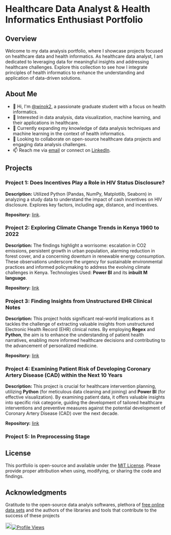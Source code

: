 # Healthcare Data Analyst & Health Informatics Enthusiast Portfolio

## Overview

Welcome to my data analysis portfolio, where I showcase projects focused on healthcare data and health informatics. As healthcare data analyst, I am dedicated to leveraging data for meaningful insights and addressing healthcare challenges. Explore this collection to see how I integrate principles of health informatics to enhance the understanding and application of data-driven solutions.

## About Me

- 👋 Hi, I'm [@winok2](https://github.com/winok2), a passionate graduate student with a focus on health informatics.
- 👀 Interested in data analysis, data visualization, machine learning, and their applications in healthcare.
- 🌱 Currently expanding my knowledge of data analysis techniques and machine learning in the context of health informatics.
- 💞️ Looking to collaborate on open-source healthcare data projects and engaging data analysis challenges.
- 📫 Reach me via [email](kowino34@yahoo.com) or connect on [LinkedIn](https://www.linkedin.com/in/kennedy-ojowi).

## Projects

### Project 1: Does Incentives Play a Role in HIV Status Disclosure?

**Description:** 
Utilized Python (Pandas, NumPy, Matplotlib, Seaborn) in analyzing a study data to understand the impact of cash incentives on HIV disclosure. Explores key factors, including age, distance, and incentives.

**Repository:** [link](https://github.com/winok2/HIV-status-disclosure-analysis-and-prediction).

### Project 2: Exploring Climate Change Trends in Kenya 1960 to 2022

**Description:** 
The findings highlight a worrisome: escalation in CO2 emissions, persistent growth in urban population, alarming reduction in forest cover, and a concerning downturn in renewable energy consumption.
These observations underscore the urgency for sustainable environmental practices and informed policymaking to address the evolving climate challenges in Kenya. Technologies Used: **Power BI** and its **inbuilt M language**.

**Repository:** [link](https://github.com/winok2/Factors-contributing-to-Climate-Change-in-Kenya)

### Project 3: Finding Insights from Unstructured EHR Clinical Notes

**Description:**
This project holds significant real-world implications as it tackles the challenge of extracting valuable insights from unstructured Electronic Health Record (EHR) clinical notes. By employing **Regex** and **Python**, the aim is to enhance the understanding of patient health narratives, enabling more informed healthcare decisions and contributing to the advancement of personalized medicine.

**Repository:** [link](https://github.com/winok2/Making-Sense-Out-of-Unstructured-Patient-Data)

### Project 4: Examining Patient Risk of Developing Coronary Artery Disease (CAD) within the Next 10 Years

**Description:**
This project is crucial for healthcare intervention planning, utilizing **Python** (for meticulous data cleaning and joining) and **Power BI** (for effective visualization). By examining patient data, it offers valuable insights into specific risk categorie, guiding the development of tailored healthcare interventions and preventive measures against the potential development of Coronary Artery Disease (CAD) over the next decade.

**Repository:** [link](https://github.com/winok2/Coronary-Artery-Disease-Risk-Stratification)

### Project 5: In Preprocessing Stage

## License

This portfolio is open-source and available under the [MIT License](LICENSE). Please provide proper attribution when using, modifying, or sharing the code and findings.

## Acknowledgments
Gratitude to the open-source data analyis softwares, plethora of [free online data sets](https://www.kaggle.com/datasets) and the authors of the libraries and tools that contribute to the success of these projects


<img src="https://avatars.githubusercontent.com/u/137515971?v=4" width="20" height="20">[![Profile Views](https://komarev.com/ghpvc/?username=winok2&label=Profile+Views&color=001F3F&style=flat-square)](https://github.com/winok2)

